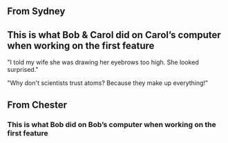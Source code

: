 ## From Sydney
## This is what Bob & Carol did on Carol’s computer when working on the first feature
"I told my wife she was drawing her eyebrows too high. She looked surprised."

"Why don't scientists trust atoms? Because they make up everything!"

## From Chester
### This is what Bob did on Bob’s computer when working on the first feature
